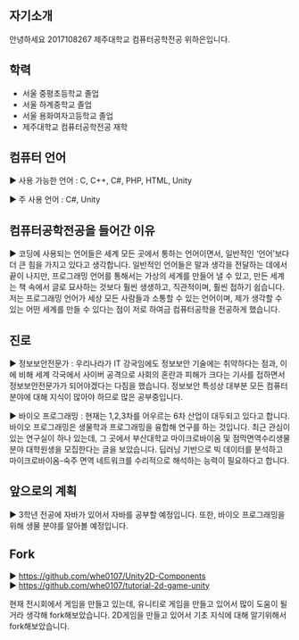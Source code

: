 
## **자기소개**

안녕하세요 2017108267 제주대학교 컴퓨터공학전공 위하은입니다.


## **학력**

  * 서울 중평초등학교 졸업
  * 서울 하계중학교 졸업
  * 서울 용화여자고등학교 졸업
  * 제주대학교 컴퓨터공학전공 재학
  
## 컴퓨터 언어

 ▶ 사용 가능한 언어 : C, C++, C#, PHP, HTML, Unity

 ▶ 주 사용 언어 : C#, Unity


## **컴퓨터공학전공을 들어간 이유**

 ▶ 코딩에 사용되는 언어들은 세계 모든 곳에서 통하는 언어이면서, 일반적인 ‘언어’보다 더 큰 힘을 가지고 있다고 생각합니다. 일반적인 언어들은 말과 생각을 전달하는 데에서 끝이 나지만, 프로그래밍 언어를 통해서는 가상의 세계를 만들어 낼 수 있고, 만든 세계는 책 속에서 글로 묘사하는 것보다 훨씬 생생하고, 직관적이며, 훨씬 접하기 쉽습니다. 저는 프로그래밍 언어가 세상 모든 사람들과 소통할 수 있는 언어이며, 제가 생각할 수 있는 어떤 세계를 만들 수 있다는 점이 저로 하여금 컴퓨터공학을 전공하게 했습니다.

  
## **진로**

  ▶ 정보보안전문가 : 우리나라가 IT 강국임에도 정보보안 기술에는 취약하다는 점과, 
  이에 비해 세계 각국에서 사이버 공격으로 사회의 혼란과 피해가 크다는 기사를 접하면서 정보보안전문가가 되어야겠다는 다짐을 했습니다. 
  정보보안 특성상 대부분 모든 컴퓨터 분야에 대해 지식이 많아야 하므로 많은 공부중입니다.

  ▶ 바이오 프로그래밍 : 현재는 1,2,3차를 어우르는 6차 산업이 대두되고 있다고 합니다. 
  바이오 프로그래밍은 생물학과 프로그래밍을 융합해 연구를 하는 것입니다.
  최근 관심이 있는 연구실이 하나 있는데, 그 곳에서 부산대학교 마이크로바이옴 및 점막면역수리생물분야 대학원생을 모집한다는 글을 보았습니다. 
  딥러닝 기반으로 빅 데이터를 분석하고 마이크로바이옴-숙주 면역 네트워크를 수리적으로 해석하는 능력이 필요하다고 합니다.

## 앞으로의 계획

 ▶  3학년 전공에 자바가 있어서 자바를 공부할 예정입니다. 또한, 바이오 프로그래밍을 위해 생물 분야를 알아볼 예정입니다. 


## **Fork**

 ▶  https://github.com/whe0107/Unity2D-Components <br>
 ▶  https://github.com/whe0107/tutorial-2d-game-unity

현재 전시회에서 게임을 만들고 있는데, 유니티로 게임을 만들고 있어서 많이 도움이 될거라 생각해 fork해보았습니다.
2D게임을 만들고 있어서 기초 지식에 대해 알기위해서 fork해보았습니다.
